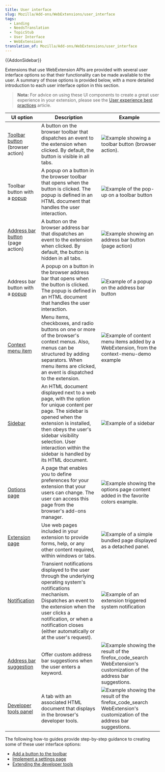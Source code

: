 ```yaml
---
title: User interface
slug: Mozilla/Add-ons/WebExtensions/user_interface
tags:
  - Landing
  - NeedsTranslation
  - TopicStub
  - User Interface
  - WebExtensions
translation_of: Mozilla/Add-ons/WebExtensions/user_interface
---
```


{{AddonSidebar}}

Extensions that use WebExtension APIs are provided with several user interface options so that their functionality can be made available to the user. A summary of those options is provided below, with a more detailed introduction to each user interface option in this section.

> **Nota:** For advice on using these UI components to create a great user experience in your extension, please see the [User experience best practices](/es/docs/Mozilla/Add-ons/WebExtensions/User_experience_best_practices) article.

| UI option                                                                                       | Description                                                                                                                                                                                                                                                                 | Example                                                                                                                                                                                   |
| ----------------------------------------------------------------------------------------------- | --------------------------------------------------------------------------------------------------------------------------------------------------------------------------------------------------------------------------------------------------------------------------- | ----------------------------------------------------------------------------------------------------------------------------------------------------------------------------------------- |
| [Toolbar button](/Add-ons/WebExtensions/user_interface/Browser_action) (browser action)         | A button on the browser toolbar that dispatches an event to the extension when clicked. By default, the button is visible in all tabs.                                                                                                                                      | ![Example showing a toolbar button (browser action).](https://mdn.mozillademos.org/files/15751/browser-action.png)                                                                        |
| Toolbar button with a [popup](/es/docs/Mozilla/Add-ons/WebExtensions/user_interface/Popups)     | A popup on a button in the browser toolbar that opens when the button is clicked. The popup is defined in an HTML document that handles the user interaction.                                                                                                               | ![Example of the pop-up on a toolbar button](https://mdn.mozillademos.org/files/15753/popup-shadow.png)                                                                                   |
| [Address bar button](/Add-ons/WebExtensions/user_interface/Page_actions) (page action)          | A button on the browser address bar that dispatches an event to the extension when clicked. By default, the button is hidden in all tabs.                                                                                                                                   | ![Example showing an address bar button (page action) ](https://mdn.mozillademos.org/files/15745/address_bar_button.png)                                                                  |
| Address bar button with a [popup](/es/docs/Mozilla/Add-ons/WebExtensions/user_interface/Popups) | A popup on a button in the browser address bar that opens when the button is clicked. The popup is defined in an HTML document that handles the user interaction.                                                                                                           | ![Example of a popup on the address bar button](https://mdn.mozillademos.org/files/15747/page_action_popup.png)                                                                           |
| [Context menu item](/es/docs/Mozilla/Add-ons/WebExtensions/user_interface/Context_menu_items)   | Menu items, checkboxes, and radio buttons on one or more of the browser's context menus. Also, menus can be structured by adding separators. When menu items are clicked, an event is dispatched to the extension.                                                          | ![Example of content menu items added by a WebExtension, from the context-menu-demo example](https://mdn.mozillademos.org/files/15756/context_menu_example.png)                           |
| [Sidebar](/es/docs/Mozilla/Add-ons/WebExtensions/user_interface/Sidebars)                       | An HTML document displayed next to a web page, with the option for unique content per page. The sidebar is opened when the extension is installed, then obeys the user's sidebar visibility selection. User interaction within the sidebar is handled by its HTML document. | ![Example of a sidebar](https://mdn.mozillademos.org/files/15755/bookmarks-sidebar.png)                                                                                                   |
| [Options page](/es/docs/Mozilla/Add-ons/WebExtensions/user_interface/Options_pages)             | A page that enables you to define preferences for your extension that your users can change. The user can access this page from the browser's add-ons manager.                                                                                                              | ![Example showing the options page content added in the favorite colors example.](https://mdn.mozillademos.org/files/15748/options_page.png)                                              |
| [Extension page](/Add-ons/WebExtensions/user_interface/Extension_pages)                         | Use web pages included in your extension to provide forms, help, or any other content required, within windows or tabs.                                                                                                                                                     | ![Example of a simple bundled page displayed as a detached panel.](https://mdn.mozillademos.org/files/15752/bundled_page_as_panel_small.png)                                              |
| [Notification](/es/docs/Mozilla/Add-ons/WebExtensions/user_interface/Notifications)             | Transient notifications displayed to the user through the underlying operating system's notifications mechanism. Dispatches an event to the extension when the user clicks a notification, or when a notification closes (either automatically or at the user's request).   | ![Example of an extension triggered system notification](https://mdn.mozillademos.org/files/15754/notify-shadowed.png)                                                                    |
| [Address bar suggestion](/es/docs/Mozilla/Add-ons/WebExtensions/user_interface/Omnibox)         | Offer custom address bar suggestions when the user enters a keyword.                                                                                                                                                                                                        | ![Example showing the result of the firefox_code_search WebExtension's customization of the address bar suggestions.](https://mdn.mozillademos.org/files/15749/omnibox_example_small.png) |
| [Developer tools panel](/es/docs/Mozilla/Add-ons/WebExtensions/user_interface/devtools_panels)  | A tab with an associated HTML document that displays in the browser's developer tools.                                                                                                                                                                                      | ![Example showing the result of the firefox_code_search WebExtension's customization of the address bar suggestions.](https://mdn.mozillademos.org/files/15746/developer_panel_tab.png)   |

The following how-to guides provide step-by-step guidance to creating some of these user interface options:

- [Add a button to the toolbar](/es/docs/Mozilla/Add-ons/WebExtensions/Add_a_button_to_the_toolbar)
- [Implement a settings page](/es/docs/Mozilla/Add-ons/WebExtensions/Implement_a_settings_page)
- [Extending the developer tools](/es/docs/Mozilla/Add-ons/WebExtensions/Extending_the_developer_tools)
